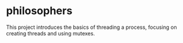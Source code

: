# philosophers
This project introduces the basics of threading a process, focusing on creating threads and using mutexes.
